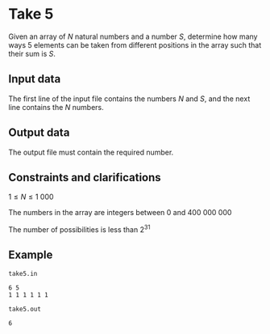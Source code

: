# Take 5

Given an array of $N$ natural numbers and a number $S$, determine how many ways 5 elements can be taken from different positions in the array such that their sum is $S$. 

## Input data

The first line of the input file contains the numbers $N$ and $S$, and the next line contains the $N$ numbers. 

## Output data

The output file must contain the required number. 

## Constraints and clarifications

$1 \leq N \leq 1\ 000$

The numbers in the array are integers between $0$ and $400 \ 000 \ 000$

The number of possibilities is less than $2^{31}$ 

## Example

`take5.in`
```
6 5
1 1 1 1 1 1
```

`take5.out`
```
6
```